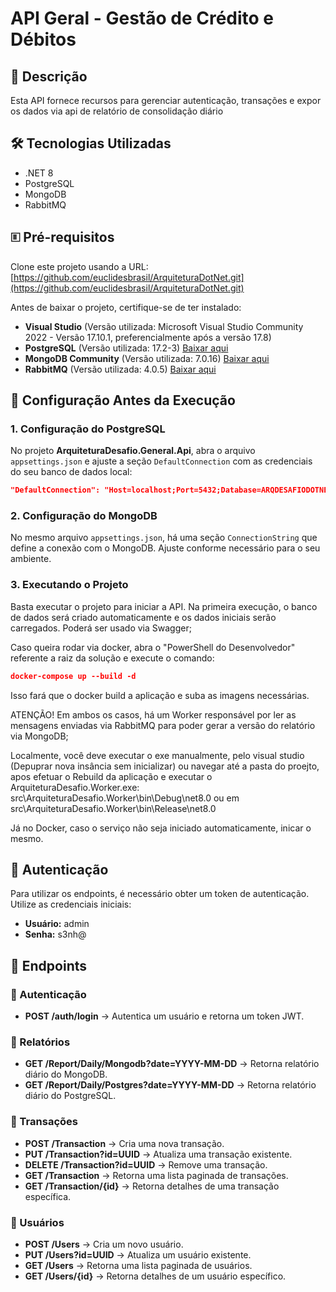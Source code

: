 # API Geral - Gestão de Crédito e Débitos

## 📌 Descrição

Esta API fornece recursos para gerenciar autenticação, transações e expor os dados via api de relatório de consolidação diário 

## 🛠 Tecnologias Utilizadas

- .NET 8
- PostgreSQL
- MongoDB
- RabbitMQ

## 🗉 Pré-requisitos

Clone este projeto usando a URL: [https://github.com/euclidesbrasil/ArquiteturaDotNet.git](https://github.com/euclidesbrasil/ArquiteturaDotNet.git)

Antes de baixar o projeto, certifique-se de ter instalado:

- **Visual Studio** (Versão utilizada: Microsoft Visual Studio Community 2022 - Versão 17.10.1, preferencialmente após a versão 17.8)
- **PostgreSQL** (Versão utilizada: 17.2-3) [Baixar aqui](https://www.enterprisedb.com/downloads/postgres-postgresql-downloads)
- **MongoDB Community** (Versão utilizada: 7.0.16) [Baixar aqui](https://www.mongodb.com/try/download/community-edition/releases)
- **RabbitMQ** (Versão utilizada: 4.0.5) [Baixar aqui](https://www.rabbitmq.com/docs/install-windows)

## 🚀 Configuração Antes da Execução

### 1. Configuração do PostgreSQL

No projeto **ArquiteturaDesafio.General.Api**, abra o arquivo `appsettings.json` e ajuste a seção `DefaultConnection` com as credenciais do seu banco de dados local:

```json
"DefaultConnection": "Host=localhost;Port=5432;Database=ARQDESAFIODOTNET;Username=postgres;Password=admin"
```

### 2. Configuração do MongoDB

No mesmo arquivo `appsettings.json`, há uma seção `ConnectionString` que define a conexão com o MongoDB. Ajuste conforme necessário para o seu ambiente.

### 3. Executando o Projeto

Basta executar o projeto para iniciar a API. Na primeira execução, o banco de dados será criado automaticamente e os dados iniciais serão carregados. Poderá ser usado via Swagger;

Caso queira rodar via docker, abra o "PowerShell do Desenvolvedor" referente a raiz da solução e execute o comando:
```json
docker-compose up --build -d
```
Isso fará que o docker build a aplicação e suba as imagens necessárias.

ATENÇÃO! Em ambos os casos, há um Worker responsável por ler as mensagens enviadas via RabbitMQ para poder gerar a versão do relatório via MongoDB;

Localmente, você deve executar o exe manualmente, pelo visual studio (Depuprar nova insância sem inicializar) ou navegar até a pasta do proejto, apos efetuar o Rebuild da aplicação e executar o ArquiteturaDesafio.Worker.exe: src\ArquiteturaDesafio.Worker\bin\Debug\net8.0 ou em src\ArquiteturaDesafio.Worker\bin\Release\net8.0

Já no Docker, caso o serviço não seja iniciado automaticamente, inicar o mesmo.
## 🔐 Autenticação

Para utilizar os endpoints, é necessário obter um token de autenticação. Utilize as credenciais iniciais:

- **Usuário:** admin
- **Senha:** s3nh@


## 📌 Endpoints

### 🔹 Autenticação
- **POST /auth/login** → Autentica um usuário e retorna um token JWT.

### 🔹 Relatórios
- **GET /Report/Daily/Mongodb?date=YYYY-MM-DD** → Retorna relatório diário do MongoDB.
- **GET /Report/Daily/Postgres?date=YYYY-MM-DD** → Retorna relatório diário do PostgreSQL.

### 🔹 Transações
- **POST /Transaction** → Cria uma nova transação.
- **PUT /Transaction?id=UUID** → Atualiza uma transação existente.
- **DELETE /Transaction?id=UUID** → Remove uma transação.
- **GET /Transaction** → Retorna uma lista paginada de transações.
- **GET /Transaction/{id}** → Retorna detalhes de uma transação específica.

### 🔹 Usuários
- **POST /Users** → Cria um novo usuário.
- **PUT /Users?id=UUID** → Atualiza um usuário existente.
- **GET /Users** → Retorna uma lista paginada de usuários.
- **GET /Users/{id}** → Retorna detalhes de um usuário específico.
